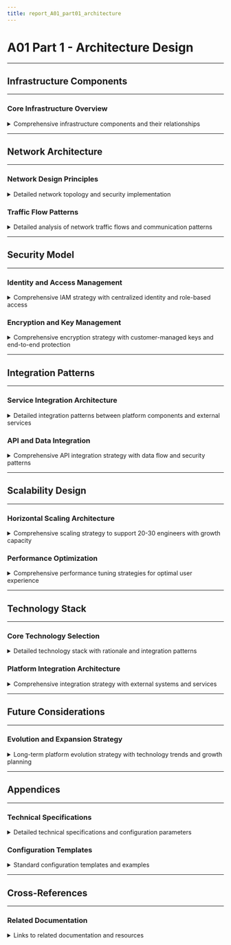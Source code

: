 ```yaml
---
title: report_A01_part01_architecture
---
```


# A01 Part 1 - Architecture Design

---
## Infrastructure Components
---

### Core Infrastructure Overview
<details>
<summary>Comprehensive infrastructure components and their relationships</summary>

---
- **VPC Design**: Single VPC with segmented subnets for security isolation
- **Compute Resources**: Bastion, FreeIPA, and auto-scaling workstation fleet
- **Storage Systems**: Filestore Enterprise for high-performance NFS
- **Security Framework**: Multi-layered security with IAP, CMEK, and firewall controls
- **Identity Management**: Centralized authentication with FreeIPA and Google integration

#### VPC Network Architecture
- **Primary VPC**: `data-platform` (10.0.0.0/16) in us-central1 region
  - **Management Subnet**: 10.0.1.0/24 for admin and identity services
  - **Services Subnet**: 10.0.2.0/24 for shared infrastructure services  
  - **Workstations Subnet**: 10.0.3.0/24 for user compute resources
- **Network Security**: Deny-by-default firewall with explicit allow rules
- **Internet Access**: Cloud NAT for outbound connectivity, no inbound public access
- **Private Google Access**: Enabled for all subnets to access GCP APIs

#### Compute Infrastructure Specifications
- **Bastion Host**: 
  - Machine Type: e2-micro (1 vCPU, 1GB RAM)
  - OS: Ubuntu 22.04 LTS with security hardening
  - Role: Secure gateway for all platform access
  - Features: IAP integration, SSH jump host, audit logging
- **FreeIPA Server**:
  - Machine Type: e2-standard-2 (2 vCPU, 8GB RAM)  
  - OS: Ubuntu 22.04 LTS with FreeIPA packages
  - Role: Centralized identity and authentication
  - Features: LDAP directory, Kerberos KDC, DNS integration
- **Workstation Fleet**:
  - Machine Type: e2-standard-4 (4 vCPU, 16GB RAM)
  - Auto-scaling: 0-10 instances based on demand
  - OS: Ubuntu 22.04 LTS with development tools
  - Features: FreeIPA domain join, NFS home directories, development environment

#### Storage Architecture Details
- **Filestore Enterprise**: 
  - Capacity: 4TB total (2TB home directories + 2TB shared storage)
  - Performance: 4000 IOPS, 400 MB/s throughput
  - Location: us-central1-a with cross-zone replication
  - Features: NFS v4.1, Kerberos security, snapshot backups
- **Boot Disks**:
  - Type: Balanced persistent disks (pd-balanced)
  - Size: 100GB for FreeIPA, 50GB for bastion, 100GB for workstations
  - Encryption: Customer-managed encryption keys (CMEK)
- **Persistent Storage**:
  - Home directories: Per-user NFS mounts with 50GB quotas
  - Shared storage: Team collaboration spaces with project-based access
  - Backup strategy: Daily snapshots with 30-day retention

---

#### Cross-References
- Main report: `report_A01.md`
- Deployment procedures: `report_A01_part02_deployment.md`
- Operations guide: `report_A01_part03_operations.md`
- Architecture diagrams: `report_A01_diagram.md`

---

</details>

---
## Network Architecture
---

### Network Design Principles
<details>
<summary>Detailed network topology and security implementation</summary>

---
- **Zero Trust Networking**: No implicit trust between network segments
- **Defense in Depth**: Multiple security layers with different controls
- **Least Privilege Access**: Minimal required connectivity between components
- **Network Segmentation**: Isolated subnets for different functional roles
- **Encrypted Communication**: TLS/Kerberos for all inter-service communication

#### VPC Network Configuration
- **Regional VPC**: Single VPC spanning us-central1 region for optimal performance
- **Subnet Strategy**: Three purpose-built subnets with specific security policies
- **IP Address Management**: RFC 1918 private addressing with CIDR planning
- **Route Management**: Custom routes for internal communication and internet access
- **DNS Configuration**: Cloud DNS private zones for internal name resolution

#### Subnet Design and Purpose
- **Management Subnet (10.0.1.0/24)**:
  - Purpose: Administrative and identity services
  - Components: Bastion host, FreeIPA server
  - Security: Strict firewall rules, IAP-only access
  - Traffic patterns: Inbound IAP connections, outbound API calls
  - Monitoring: Enhanced logging for all management activities
- **Services Subnet (10.0.2.0/24)**:
  - Purpose: Shared infrastructure services
  - Components: Filestore NFS endpoint
  - Security: Internal-only access, Kerberos authentication
  - Traffic patterns: NFS traffic from workstations, management access
  - Performance: Optimized for high-throughput storage operations
- **Workstations Subnet (10.0.3.0/24)**:
  - Purpose: User compute environments
  - Components: Auto-scaling workstation instances
  - Security: FreeIPA domain-joined, user-based access controls
  - Traffic patterns: SSH from bastion, NFS to services, internet via NAT
  - Scalability: Designed for 0-10 concurrent instances with room for growth

#### Firewall Rules and Network Security
- **Default Deny Policy**: All traffic blocked unless explicitly allowed
- **IAP SSH Access**: Port 22 from IAP IP ranges to bastion host only
- **Internal Communication**: All ports between internal subnets with logging
- **NFS Access**: Port 2049 from workstations to services subnet
- **Internet Access**: Outbound only via Cloud NAT, no inbound connections
- **Management Traffic**: LDAP (389,636) and Kerberos (88,464) between subnets
- **Health Checks**: Google health check IP ranges for load balancer probes
- **Monitoring Integration**: VPC Flow Logs enabled for security analysis

#### Cloud NAT and Internet Connectivity
- **Outbound Internet**: Cloud NAT gateway for package updates and external services
- **No Inbound Access**: Complete isolation from inbound internet traffic
- **NAT IP Management**: Static external IP addresses for consistent outbound identity
- **Bandwidth Allocation**: Sufficient bandwidth for concurrent user sessions
- **Logging and Monitoring**: NAT gateway logs for security and troubleshooting

#### Private Google Access Configuration
- **API Access**: Private connectivity to Google Cloud APIs without external IPs
- **Service Endpoints**: Access to Cloud Storage, Secret Manager, KMS, and other services
- **DNS Resolution**: Cloud DNS configuration for googleapis.com resolution
- **Security Benefits**: Eliminates need for external IP addresses on VMs
- **Performance Optimization**: Reduced latency for API calls and service access

---

#### Related Documentation
- Security model details: `report_A01_part01_architecture.md#security-model`
- Firewall configuration: `report_A01_part02_deployment.md#firewall-setup`
- Network monitoring: `report_A01_part03_operations.md#network-monitoring`

---

</details>

### Traffic Flow Patterns
<details>
<summary>Detailed analysis of network traffic flows and communication patterns</summary>

---
- **User Access Flows**: IAP → Bastion → Workstations with authentication at each step
- **Authentication Flows**: Workstations → FreeIPA for LDAP/Kerberos authentication
- **Storage Access Flows**: Workstations → Filestore for home directory and shared storage
- **Management Flows**: GitHub Actions → GCP APIs for infrastructure management
- **Monitoring Flows**: All components → Cloud Monitoring/Logging for observability

#### User Session Traffic Flow
1. **Initial Access**:
   - User authenticates to Google Workspace (OAuth2)
   - IAP validates authentication and establishes TCP tunnel
   - SSH connection routed to bastion host (10.0.1.10)
   - Bastion performs PAM authentication against FreeIPA
2. **Workstation Access**:
   - User SSH jumps from bastion to assigned workstation
   - Workstation validates user via SSSD against FreeIPA LDAP
   - Kerberos ticket granted for SSO across platform services
   - Home directory auto-mounted via NFS from Filestore
3. **Service Interaction**:
   - Development tools access shared storage via NFS
   - Git operations use SSH keys stored in home directory
   - Package installations via internet through Cloud NAT
   - API access to GCP services via Private Google Access

#### Authentication and Authorization Flows
- **Primary Authentication**: Google Workspace OAuth2 via IAP
- **Secondary Authentication**: FreeIPA LDAP/Kerberos for platform services
- **Service Authentication**: Kerberos tickets for NFS and other services
- **API Authentication**: Workload Identity Federation for CI/CD pipelines
- **Privilege Escalation**: Sudo access controlled by FreeIPA group membership

#### Data Flow Security
- **Encryption in Transit**: All network communication encrypted (TLS, SSH, Kerberos)
- **Network Isolation**: Traffic cannot cross subnet boundaries without explicit rules
- **Access Logging**: All network flows logged and monitored for security analysis
- **Intrusion Detection**: Anomaly detection on unusual traffic patterns
- **DLP Integration**: Data loss prevention controls on file transfers and API access

#### Performance Optimization
- **Traffic Shaping**: QoS policies to prioritize interactive traffic over bulk transfers
- **Caching Strategies**: Local package caches on workstations for faster updates
- **Bandwidth Management**: Per-user bandwidth limits to ensure fair resource sharing
- **Connection Pooling**: Persistent connections for frequently accessed services
- **Load Balancing**: Traffic distribution across multiple NFS endpoints when needed

---

</details>

---
## Security Model
---

### Identity and Access Management
<details>
<summary>Comprehensive IAM strategy with centralized identity and role-based access</summary>

---
- **Identity Provider Hierarchy**: Google Workspace → IAP → FreeIPA → Platform Services
- **Authentication Mechanisms**: OAuth2, LDAP, Kerberos, SSH keys, and API tokens
- **Authorization Model**: Role-based access control with group-based permissions
- **Privilege Management**: Just-in-time elevation with audit logging
- **Account Lifecycle**: Automated provisioning and deprovisioning workflows

#### Google Workspace Integration
- **Primary Identity Source**: Google Workspace as authoritative identity provider
- **Multi-Factor Authentication**: Hardware tokens, mobile push, and backup codes
- **Conditional Access**: Location-based, device-based, and risk-based policies
- **Group Management**: Google Groups for high-level organizational structure
- **Admin Oversight**: Super admin controls with separation of duties

#### IAP (Identity-Aware Proxy) Configuration
- **OAuth2 Integration**: Seamless integration with Google Workspace identity
- **Context-Aware Access**: Device certificates, IP location, and threat detection
- **TCP Forwarding**: Secure SSH access without VPN or public IP exposure
- **Access Policies**: Fine-grained policies based on user attributes and groups
- **Audit Logging**: Complete access logs with user identity and resource accessed

#### FreeIPA Directory Services
- **LDAP Directory**: Centralized user and group management for platform services
- **Kerberos KDC**: Single sign-on across all platform components
- **DNS Integration**: Service discovery and name resolution for internal services
- **Certificate Authority**: Internal PKI for service-to-service authentication
- **Policy Engine**: Host-based access controls and sudo policies

#### Role-Based Access Control Matrix
- **Platform Users**:
  - Engineers: Standard development access to workstations and shared storage
  - Senior Engineers: Additional access to production data and advanced tools
  - Team Leads: User management capabilities within their teams
  - Architects: Platform configuration and infrastructure access
- **Administrative Roles**:
  - Platform Admins: Full infrastructure management and user administration
  - Security Admins: Security policy management and incident response
  - Audit Users: Read-only access for compliance and security monitoring
- **Service Accounts**:
  - CI/CD Service: Infrastructure deployment and configuration management
  - Monitoring Service: Metrics collection and alerting
  - Backup Service: Data protection and disaster recovery operations

#### Group-Based Permission Model
- **Engineering Groups**:
  - `data-engineers`: Access to data processing tools and datasets
  - `ml-engineers`: Access to ML frameworks and GPU resources
  - `platform-engineers`: Infrastructure management capabilities
  - `security-engineers`: Security tools and sensitive data access
- **Administrative Groups**:
  - `platform-admins`: Full platform management access
  - `security-admins`: Security policy and incident management
  - `audit-users`: Read-only access for compliance monitoring
- **Project Groups**:
  - Dynamic project-based groups for temporary access to specific resources
  - Time-bounded membership with automatic expiration
  - Resource-specific permissions tied to project requirements

#### Privileged Access Management
- **Just-in-Time Access**: Temporary elevation for administrative tasks
- **Break-Glass Procedures**: Emergency access protocols with full audit trails
- **Separation of Duties**: Multiple approvals required for sensitive operations
- **Session Recording**: Administrative sessions recorded for security analysis
- **Access Reviews**: Regular certification of user access and permissions

---

</details>

### Encryption and Key Management
<details>
<summary>Comprehensive encryption strategy with customer-managed keys and end-to-end protection</summary>

---
- **Encryption at Rest**: Customer-managed encryption keys (CMEK) for all persistent data
- **Encryption in Transit**: TLS 1.3 for all network communication with perfect forward secrecy
- **Key Management**: Cloud KMS with hardware security modules (HSM) protection
- **Key Rotation**: Automated key rotation with configurable rotation periods
- **Key Access Control**: Strict IAM policies limiting key access to authorized services
List B - Optional Enhancement Tasks
Learning and Documentation Tasks (Additional Credit)
B01 - Vector Database Tutorial
Task Description
Comprehensive tutorial creation for vector database technology
Learning focus - suitable for self-study and team knowledge sharing
Content scope: Definitions, common tools, detailed tool analysisWriting style - simple, direct, plain language approach
Deliverable Requirements
Concept introduction - vector database definitions and use cases
Tool comparison - popular vector database options
Deep dive analysis - detailed examination of one selected tool
Implementation guidance - practical usage examples
Best practices - optimization and performance considerations
#### Customer-Managed Encryption Keys (CMEK)
- **Key Ring Structure**: Organized by environment and data classification
  - Production keys: Highest security tier with restricted access
  - Development keys: Separate key ring for non-production data
  - Backup keys: Dedicated keys for backup and archive operations
- **Key Protection Level**: HSM protection for production keys, software protection for development
- **Geographic Distribution**: Keys replicated across multiple regions for disaster recovery
- **Access Logging**: All key operations logged with user identity and operation details

#### Encryption Implementation
- **Persistent Disks**: All VM boot and data disks encrypted with CMEK
- **Filestore**: NFS storage encrypted at rest with customer-managed keys
- **Cloud Storage**: Backup and archive data encrypted with separate CMEK keys
- **Secret Manager**: Application secrets encrypted with dedicated keys
- **Database Encryption**: Any managed databases encrypted with CMEK keys

#### Transport Layer Security
- **TLS Configuration**: TLS 1.3 with strong cipher suites and HSTS headers
- **Certificate Management**: Automated certificate lifecycle with Let's Encrypt integration
- **Perfect Forward Secrecy**: Ephemeral key exchange to protect past communications
- **Certificate Pinning**: Internal services use certificate pinning for additional security
- **Protocol Restrictions**: Disable legacy protocols (SSLv3, TLS 1.0/1.1)

#### Kerberos Security Framework
- **Ticket Encryption**: AES-256 encryption for all Kerberos tickets and communications
- **Key Distribution**: Secure key distribution with regular key refresh cycles
- **Cross-Realm Authentication**: Secure authentication between different service realms
- **Service Principal Management**: Automated service principal creation and key rotation
- **Ticket Lifetime**: Configurable ticket lifetimes with automatic renewal

#### Key Rotation and Lifecycle Management
- **Automatic Rotation**: Scheduled key rotation every 90 days for production keys
- **Manual Rotation**: On-demand key rotation for security incidents or compliance
- **Key Versioning**: Multiple key versions maintained for data encrypted with previous keys
- **Graceful Migration**: Seamless migration to new keys without service interruption
- **Key Destruction**: Secure key destruction following data retention policies

#### Compliance and Audit
- **Audit Logging**: All cryptographic operations logged with detailed context
- **Compliance Frameworks**: SOC 2 Type II, ISO 27001, and industry-specific requirements
- **Key Escrow**: Secure key backup for regulatory and business continuity requirements
- **Access Controls**: Strict role-based access to encryption keys and operations
- **Regular Assessment**: Quarterly security assessments and penetration testing

---

</details>

---
## Integration Patterns
---

### Service Integration Architecture
<details>
<summary>Detailed integration patterns between platform components and external services</summary>

---
- **Internal Service Communication**: Kerberos-authenticated connections between platform components
- **External API Integration**: Secure API access via Private Google Access and service accounts
- **CI/CD Integration**: GitHub Actions with Workload Identity Federation for infrastructure management
- **Monitoring Integration**: Comprehensive observability with Cloud Monitoring and Logging
- **Backup Integration**: Automated backup workflows with Cloud Storage and lifecycle policies

#### FreeIPA Integration Patterns
- **LDAP Integration**: 
  - Workstations use SSSD for user authentication and group membership
  - Applications can query LDAP for user information and authorization
  - Group-based access controls integrated with application permissions
- **Kerberos Integration**:
  - Single sign-on across all platform services with ticket-based authentication
  - NFS mounts use Kerberos for secure file system access
  - Service-to-service authentication using service principals
- **DNS Integration**:
  - FreeIPA provides internal DNS resolution for platform services
  - Service discovery through DNS SRV records
  - Automatic registration of new services and instances

#### NFS Storage Integration
- **Automatic Mounting**: autofs configuration for on-demand home directory mounting
- **Permission Mapping**: LDAP user and group IDs mapped to NFS permissions
- **Quota Management**: Per-user storage quotas enforced at the filesystem level
- **Performance Optimization**: NFS client tuning for development workload patterns
- **Backup Integration**: Snapshot-based backups with Cloud Storage lifecycle policies

#### CI/CD Pipeline Integration
- **Workload Identity Federation**: 
  - GitHub Actions authenticate to GCP using OIDC tokens
  - No service account keys stored in GitHub repositories
  - Temporary credentials with limited scope and duration
- **Infrastructure as Code**:
  - Terraform manages all infrastructure resources with remote state
  - Ansible handles configuration management and service deployment
  - GitOps workflow with pull request reviews for all changes
- **Security Scanning**:
  - Infrastructure code scanned for security vulnerabilities
  - Configuration drift detection and automatic remediation
  - Compliance validation integrated into deployment pipeline

#### Monitoring and Observability Integration
- **Metrics Collection**:
  - Cloud Monitoring agents on all VMs for system metrics
  - Custom metrics from applications and services
  - Integration with Prometheus for additional metrics collection
- **Log Aggregation**:
  - Centralized logging with Cloud Logging
  - Structured logging with correlation IDs for request tracing
  - Log-based metrics and alerting for operational insights
- **Distributed Tracing**:
  - Request tracing across multiple services and components
  - Performance analysis and bottleneck identification
  - Error propagation tracking for debugging

#### External Service Integration
- **Package Management**:
  - APT repositories for operating system packages
  - PyPI and npm repositories for development dependencies
  - Private artifact repositories for internal packages
- **Source Code Management**:
  - GitHub integration for code repositories and CI/CD
  - SSH key management for Git access from workstations
  - Code review workflows integrated with platform access controls
- **Identity Provider Integration**:
  - Google Workspace for primary identity and OAuth2 authentication
  - SAML integration for enterprise identity providers
  - Multi-factor authentication enforcement and policy management

---

</details>

### API and Data Integration
<details>
<summary>Comprehensive API integration strategy with data flow and security patterns</summary>

---
- **API Gateway Pattern**: Centralized API access control and rate limiting
- **Service Mesh Architecture**: Secure service-to-service communication with mTLS
- **Data Pipeline Integration**: ETL workflows with proper authentication and authorization
- **Event-Driven Architecture**: Asynchronous communication patterns for scalable integrations
- **API Versioning Strategy**: Backward-compatible API evolution with deprecation policies

#### GCP API Integration
- **Private Google Access**: 
  - All GCP API calls routed through private IP addresses
  - No external IP addresses required on VM instances
  - Improved security and network performance
- **Service Account Management**:
  - Minimal privilege service accounts for specific API access
  - Workload Identity Federation for CI/CD pipeline authentication
  - Regular audit and rotation of service account keys
- **API Rate Limiting**:
  - Quota management to prevent resource exhaustion
  - Circuit breaker patterns for resilient API consumption
  - Retry policies with exponential backoff for transient failures

#### Data Access Patterns
- **Database Integration**:
  - Secure connections to managed database services
  - Connection pooling for efficient resource utilization
  - Read replicas for reporting and analytics workloads
- **Object Storage Integration**:
  - Cloud Storage buckets for data lake and archival storage
  - Lifecycle policies for automatic data tier migration
  - Access controls based on user groups and project membership
- **Data Streaming**:
  - Cloud Pub/Sub for real-time data streaming
  - Dead letter queues for error handling and retry logic
  - Message ordering and delivery guarantees for critical workflows

#### Security Integration Patterns
- **Authentication Propagation**:
  - User identity passed through all service calls
  - JWT tokens for stateless authentication between services
  - Token validation and refresh mechanisms
- **Authorization Enforcement**:
  - Fine-grained permissions at the API endpoint level
  - Resource-based access controls tied to data ownership
  - Audit logging for all data access operations
- **Encryption in Transit**:
  - TLS termination at API gateway with certificate management
  - End-to-end encryption for sensitive data transfers
  - Perfect forward secrecy for all encrypted communications

#### Event-Driven Integration
- **Event Publishing**:
  - Standardized event schemas for cross-service communication
  - Event sourcing patterns for audit trails and data replay
  - Message validation and schema evolution strategies
- **Event Consumption**:
  - Multiple subscribers for scalable event processing
  - Event filtering and routing based on content and metadata
  - Dead letter queues for failed event processing
- **Workflow Orchestration**:
  - Step functions for complex multi-service workflows
  - Compensation patterns for distributed transaction management
  - Timeout and retry policies for long-running operations

---

</details>

---
## Scalability Design
---

### Horizontal Scaling Architecture
<details>
<summary>Comprehensive scaling strategy to support 20-30 engineers with growth capacity</summary>

---
- **Auto-scaling Strategy**: Demand-based scaling with predictive capabilities
- **Load Distribution**: Intelligent load balancing across multiple availability zones
- **Resource Optimization**: Dynamic resource allocation based on usage patterns
- **Capacity Planning**: Proactive scaling decisions based on growth projections
- **Performance Monitoring**: Real-time performance metrics driving scaling decisions

#### Workstation Auto-scaling
- **Managed Instance Group Configuration**:
  - Minimum instances: 0 (cost optimization during off-hours)
  - Maximum instances: 10 (current capacity for 20-30 users)
  - Target CPU utilization: 60% (optimal performance balance)
  - Scale-out policy: Add instance when average CPU > 60% for 5 minutes
  - Scale-in policy: Remove instance when average CPU < 30% for 10 minutes
- **Instance Template Versioning**:
  - Blue-green deployment for instance template updates
  - Gradual rollout with health checks and rollback capabilities
  - Configuration management via Ansible for consistent environments
- **Zone Distribution**:
  - Instances distributed across us-central1-a, us-central1-b, us-central1-c
  - Automatic failover to healthy zones during outages
  - Zone affinity for users to maintain session state

#### FreeIPA High Availability
- **Current Configuration**: Single instance with backup and restore procedures
- **Scaling Strategy**: Multi-master replication for increased availability
  - Primary replica in us-central1-a for write operations
  - Read-only replica in us-central1-b for load distribution
  - Automatic failover with DNS-based service discovery
- **Performance Optimization**:
  - LDAP connection pooling for efficient resource utilization
  - Kerberos ticket caching to reduce authentication overhead
  - Database tuning for optimal query performance
- **Capacity Planning**:
  - Current capacity: 1000 authentications per minute
  - Target capacity: 5000 authentications per minute with replica
  - Monitor authentication latency and queue depth

#### Storage Scaling Strategy
- **Filestore Capacity Management**:
  - Current allocation: 4TB (2TB home + 2TB shared)
  - Growth projection: 8TB needed for 50 users (6-month horizon)
  - Automatic capacity expansion based on usage thresholds
  - Performance scaling: IOPS and throughput increase with capacity
- **Storage Tiering**:
  - Frequently accessed data on high-performance tier
  - Archive data moved to lower-cost storage tiers
  - Lifecycle policies for automatic data movement
- **Backup Scaling**:
  - Incremental backup strategy to minimize storage overhead
  - Cross-region replication for disaster recovery
  - Automated backup verification and restoration testing

#### Network Scaling Considerations
- **Bandwidth Management**:
  - Current aggregate bandwidth: 10 Gbps
  - Per-user allocation: 1 Gbps burst, 100 Mbps sustained
  - QoS policies to ensure fair resource distribution
- **NAT Gateway Scaling**:
  - Multiple NAT gateways for high availability
  - Automatic scaling based on connection count and bandwidth utilization
  - Regional distribution for optimal performance
- **VPC Expansion**:
  - Reserved IP ranges for future subnet expansion
  - Secondary IP ranges for container workloads if needed
  - Cross-region VPC peering for disaster recovery

#### Application-Level Scaling
- **Development Tool Optimization**:
  - Shared package caches to reduce download overhead
  - Container registry mirrors for faster image pulls
  - Distributed version control systems for large repositories
- **Resource Allocation**:
  - Dynamic CPU and memory allocation based on workload type
  - GPU resource scheduling for machine learning workloads
  - Disk I/O prioritization for compute-intensive tasks
- **Session Management**:
  - Session affinity to maintain user state on specific instances
  - Graceful session migration during maintenance windows
  - Session persistence across instance restarts

#### Growth Planning and Capacity Management
- **Short-term Growth (6 months)**:
  - Scale to 50 concurrent users with minimal infrastructure changes
  - Add FreeIPA replica and increase Filestore capacity
  - Monitor performance metrics and optimize resource allocation
- **Medium-term Growth (12 months)**:
  - Scale to 100 concurrent users with additional zones
  - Implement container-based workloads for better resource utilization
  - Add dedicated GPU instances for machine learning workloads
- **Long-term Growth (24 months)**:
  - Multi-region deployment for global user base
  - Hybrid cloud integration for burst capacity
  - Advanced automation and self-service capabilities

---

</details>

### Performance Optimization
<details>
<summary>Comprehensive performance tuning strategies for optimal user experience</summary>

---
- **System-Level Optimization**: Kernel tuning, filesystem optimization, and network stack tuning
- **Application-Level Optimization**: Development tool configuration and resource allocation
- **Storage Performance**: NFS client tuning and caching strategies
- **Network Performance**: TCP optimization and bandwidth management
- **Monitoring and Alerting**: Performance metrics and automated optimization

#### Operating System Optimization
- **Kernel Configuration**:
  - Increased file descriptor limits for development workloads
  - Memory management tuning for large datasets
  - CPU scheduling optimization for interactive workloads
  - I/O scheduler tuning for mixed read/write patterns
- **Filesystem Optimization**:
  - ext4 filesystem with optimal mount options
  - Increased inode cache for large directory structures
  - Journaling configuration for performance vs. durability balance
  - Tmpfs for temporary file operations
- **Memory Management**:
  - Swap configuration optimized for development workloads
  - Page cache tuning for file-intensive operations
  - Memory overcommit settings for efficient resource utilization
  - NUMA optimization for multi-core systems

#### NFS Performance Tuning
- **Client-Side Optimization**:
  - Increased read/write buffer sizes for better throughput
  - Attribute caching configuration for reduced metadata operations
  - Connection multiplexing for parallel data transfer
  - Local caching for frequently accessed files
- **Mount Options**:
  - NFSv4.1 with optimal read/write sizes
  - Asynchronous I/O for improved performance
  - Connection timeout and retry configuration
  - Kerberos security without performance impact
- **Caching Strategies**:
  - Local SSD cache for hot data
  - Distributed cache across workstations
  - Cache warming for predictable access patterns
  - Cache invalidation policies for data consistency

#### Network Performance Optimization
- **TCP Tuning**:
  - Increased TCP window sizes for high-bandwidth connections
  - TCP congestion control optimization for data center networks
  - Connection keepalive tuning for long-lived sessions
  - Nagle algorithm configuration for interactive traffic
- **Bandwidth Management**:
  - Traffic shaping for fair resource allocation
  - Priority queuing for interactive vs. bulk traffic
  - Bandwidth monitoring and alerting
  - Adaptive rate limiting based on network conditions
- **Connection Pooling**:
  - Persistent connections for frequently accessed services
  - Connection reuse across multiple requests
  - Load balancing for optimal connection distribution
  - Connection health monitoring and automatic failover

#### Development Environment Optimization
- **IDE and Editor Configuration**:
  - Optimized settings for large codebases
  - Plugin management for essential functionality only
  - Local indexing and caching for fast code navigation
  - Language server optimization for real-time analysis
- **Build System Optimization**:
  - Distributed build caching across workstations
  - Parallel compilation with optimal job counts
  - Incremental builds with dependency tracking
  - Artifact caching for dependency management
- **Version Control Optimization**:
  - Git configuration for large repositories
  - Shallow clones and sparse checkouts
  - Local Git caches and mirrors
  - LFS (Large File Storage) for binary assets

#### Resource Allocation Optimization
- **CPU Scheduling**:
  - Process priority tuning for interactive workloads
  - CPU affinity for memory-intensive tasks
  - Real-time scheduling for time-sensitive operations
  - Load balancing across CPU cores
- **Memory Allocation**:
  - Memory limits for resource-intensive applications
  - Shared memory optimization for collaboration tools
  - Memory compression for increased effective capacity
  - Memory deduplication for similar workloads
- **I/O Optimization**:
  - I/O priority settings for different workload types
  - Asynchronous I/O for non-blocking operations
  - I/O coalescing for reduced overhead
  - Direct I/O for large file operations

#### Monitoring and Continuous Optimization
- **Performance Metrics Collection**:
  - System-level metrics (CPU, memory, disk, network)
  - Application-level metrics (response time, throughput)
  - User experience metrics (login time, file access speed)
  - Resource utilization metrics (efficiency, waste)
- **Automated Performance Tuning**:
  - Machine learning-based optimization recommendations
  - Automatic scaling based on performance metrics
  - Configuration drift detection and correction
  - Performance regression detection and alerting
- **Benchmarking and Testing**:
  - Regular performance benchmarks for regression detection
  - Load testing for capacity planning
  - Stress testing for failure point identification
  - Performance comparison across different configurations

---

</details>

---
## Technology Stack
---

### Core Technology Selection
<details>
<summary>Detailed technology stack with rationale and integration patterns</summary>

---
- **Operating System**: Ubuntu 22.04 LTS for long-term support and security
- **Virtualization**: Google Compute Engine with custom machine types
- **Storage**: Filestore Enterprise for high-performance NFS
- **Identity Management**: FreeIPA for centralized LDAP and Kerberos
- **Infrastructure Management**: Terraform and Ansible for IaC and configuration

#### Operating System Rationale
- **Ubuntu 22.04 LTS Selection**:
  - Long-term support until 2032 with security updates
  - Excellent compatibility with development tools and frameworks
  - Strong community support and extensive documentation
  - Native systemd integration for service management
  - Regular security updates and CVE patching
- **Security Hardening**:
  - CIS (Center for Internet Security) benchmarks implementation
  - Minimal package installation with security-focused defaults
  - Automatic security updates with reboot coordination
  - File integrity monitoring and intrusion detection
  - Audit logging and compliance reporting

#### Infrastructure as Code Technology
- **Terraform Selection**:
  - Declarative infrastructure definition with state management
  - Multi-provider support for hybrid cloud scenarios
  - Strong module ecosystem for reusable components
  - Plan and apply workflow for change management
  - Remote state with locking for team collaboration
- **Ansible Integration**:
  - Agentless configuration management with SSH connectivity
  - Idempotent playbooks for consistent system state
  - Role-based organization for modular configuration
  - Dynamic inventory integration with GCP
  - Vault integration for secret management

#### Identity and Authentication Stack
- **FreeIPA Components**:
  - 389 Directory Server for LDAP user and group management
  - MIT Kerberos for single sign-on and ticket-based authentication
  - Dogtag Certificate System for internal PKI
  - ISC BIND for integrated DNS services
  - NTP daemon for time synchronization across services
- **Integration Protocols**:
  - LDAP v3 for directory access and user authentication
  - Kerberos v5 for single sign-on and service authentication
  - SAML 2.0 for federated authentication with external providers
  - OAuth 2.0 / OpenID Connect for modern application integration
  - SSH key management for secure remote access

#### Storage and Filesystem Technology
- **Filestore Enterprise Features**:
  - NFSv4.1 protocol with advanced features
  - High availability with automatic failover
  - Snapshot-based backup and point-in-time recovery
  - Performance scaling with capacity
  - Integration with Google Cloud IAM and audit logging
- **Client-Side Configuration**:
  - autofs for automatic mounting and unmounting
  - Kerberos security for encrypted NFS communication
  - Client-side caching for improved performance
  - Quota enforcement for storage management
  - Performance monitoring and alerting

#### Monitoring and Observability Stack
- **Cloud Operations Suite**:
  - Cloud Monitoring for metrics collection and alerting
  - Cloud Logging for centralized log aggregation
  - Cloud Trace for distributed request tracing
  - Cloud Profiler for application performance analysis
  - Error Reporting for automated error detection
- **Custom Monitoring Components**:
  - Prometheus exporters for detailed system metrics
  - Grafana dashboards for advanced visualization
  - AlertManager for sophisticated alerting workflows
  - Jaeger for distributed tracing in microservices
  - ELK stack for advanced log analysis if needed

#### Development Tools and Frameworks
- **Standard Development Environment**:
  - Docker and Docker Compose for containerized development
  - Git with LFS support for version control
  - Python 3.x with virtual environment management
  - Node.js and npm for JavaScript development
  - Java OpenJDK for JVM-based applications
- **IDE and Editor Options**:
  - Visual Studio Code Server for browser-based development
  - JupyterLab for data science and machine learning
  - Vim/Neovim for terminal-based editing
  - IntelliJ IDEA Community for Java development
  - Customizable per-user preferences and extensions

#### Security Technology Integration
- **Encryption Technologies**:
  - Google Cloud KMS for key management
  - Vault for application secret management
  - TLS 1.3 for transport layer security
  - GPG for email and file encryption
  - LUKS for disk encryption if needed
- **Security Monitoring**:
  - Google Cloud Security Command Center
  - OSSEC for host-based intrusion detection
  - Fail2ban for brute force protection
  - ModSecurity for web application firewall
  - Tripwire for file integrity monitoring

---

</details>

### Platform Integration Architecture
<details>
<summary>Comprehensive integration strategy with external systems and services</summary>

---
- **Cloud Provider Integration**: Native GCP service integration with multi-cloud considerations
- **CI/CD Integration**: GitHub Actions with Workload Identity Federation
- **Monitoring Integration**: Cloud Operations Suite with custom metrics and dashboards
- **Security Integration**: Security tools and compliance frameworks
- **Backup Integration**: Multi-tier backup strategy with cloud storage

#### Google Cloud Platform Integration
- **Core Service Dependencies**:
  - Compute Engine for virtual machine infrastructure
  - VPC for network isolation and security
  - Cloud IAM for access control and service accounts
  - Cloud KMS for encryption key management
  - Cloud Storage for backup and artifact storage
- **Advanced Service Integration**:
  - Cloud Monitoring for comprehensive observability
  - Cloud Logging for centralized log management
  - Cloud Security Center for security posture management
  - Cloud Asset Inventory for resource tracking
  - Cloud Billing for cost management and optimization
- **API Integration Patterns**:
  - REST APIs for service management and configuration
  - gRPC for high-performance service communication
  - Client libraries for programming language integration
  - Service discovery through Cloud DNS
  - Rate limiting and quota management

#### CI/CD Pipeline Integration
- **GitHub Integration**:
  - Repository hosting with branch protection rules
  - Pull request workflows with automated testing
  - GitHub Actions for CI/CD pipeline execution
  - GitHub Packages for artifact registry
  - GitHub Security for vulnerability scanning
- **Workload Identity Federation**:
  - OIDC-based authentication without service account keys
  - Fine-grained permissions for CI/CD operations
  - Temporary credential generation for pipeline execution
  - Audit logging for all pipeline activities
  - Integration with GitHub repository settings
- **Pipeline Automation**:
  - Terraform plan and apply automation
  - Ansible playbook execution for configuration
  - Security scanning and compliance validation
  - Automated testing and quality gates
  - Deployment approval workflows

#### External Service Integration
- **Package Management Integration**:
  - Ubuntu APT repositories for system packages
  - PyPI for Python package management
  - npm registry for Node.js packages
  - Docker Hub and Google Container Registry
  - Private artifact repositories for internal packages
- **Version Control Integration**:
  - Git protocol support for various hosting providers
  - SSH key management for repository access
  - Large file support with Git LFS
  - Code review integration with development workflows
  - Branch synchronization and mirroring
- **Communication and Collaboration**:
  - Slack integration for notifications and alerts
  - Email integration for system notifications
  - Calendar integration for maintenance windows
  - Documentation systems for knowledge management
  - Video conferencing for remote collaboration

#### Data Integration Patterns
- **Database Integration**:
  - PostgreSQL and MySQL client libraries
  - NoSQL database connectors (MongoDB, Redis)
  - Data warehouse integration (BigQuery, Snowflake)
  - ETL tool integration for data processing
  - Database migration and synchronization tools
- **API Integration Framework**:
  - RESTful API client libraries and frameworks
  - GraphQL integration for modern API consumption
  - Message queue integration (Pub/Sub, RabbitMQ)
  - Webhook handling for event-driven integrations
  - API gateway patterns for service composition
- **File and Object Storage**:
  - Multi-cloud storage integration (AWS S3, Azure Blob)
  - SFTP and FTP for legacy system integration
  - Content delivery network (CDN) integration
  - Data lake and data warehouse connectivity
  - Backup and archival storage systems

#### Compliance and Governance Integration
- **Regulatory Compliance**:
  - SOC 2 Type II audit framework integration
  - GDPR compliance tools and data protection
  - HIPAA compliance for healthcare data
  - PCI DSS for payment card data security
  - Industry-specific compliance frameworks
- **Governance Tools**:
  - Policy as code for automated compliance checking
  - Resource tagging and classification systems
  - Cost allocation and chargeback systems
  - Change management and approval workflows
  - Risk assessment and mitigation tracking

---

</details>

---
## Future Considerations
---

### Evolution and Expansion Strategy
<details>
<summary>Long-term platform evolution strategy with technology trends and growth planning</summary>

---
- **Technology Roadmap**: Planned technology upgrades and migration strategies
- **Capacity Growth**: Scaling strategies for 100+ engineers and multiple teams
- **Multi-Region Expansion**: Geographic distribution for global development teams
- **Hybrid Cloud Integration**: Integration with other cloud providers and on-premises systems
- **Automation Enhancement**: Advanced automation and self-service capabilities

#### Technology Evolution Roadmap
- **Container Integration (6-12 months)**:
  - Kubernetes cluster deployment for containerized workloads
  - Migration of development tools to container-based deployment
  - Integration with existing identity management and storage systems
  - Gradual migration from VM-based to container-based development environments
- **Serverless Computing Integration (12-18 months)**:
  - Cloud Functions for event-driven automation tasks
  - Cloud Run for containerized application deployment
  - Serverless data processing with Cloud Dataflow
  - Cost optimization through serverless computing adoption
- **Machine Learning Platform (18-24 months)**:
  - ML pipeline deployment with Vertex AI integration
  - GPU resource pools for machine learning workloads
  - AutoML capabilities for citizen data scientists
  - MLOps practices for model lifecycle management

#### Capacity and Scale Planning
- **Short-term Scaling (50 users)**:
  - Additional FreeIPA replicas for high availability
  - Filestore capacity expansion to 8TB
  - Network bandwidth upgrades for increased throughput
  - Additional workstation instance groups in multiple zones
- **Medium-term Scaling (100 users)**:
  - Multi-region deployment for geographic distribution
  - Advanced load balancing and traffic management
  - Dedicated GPU instances for specialized workloads
  - Enhanced monitoring and observability platforms
- **Long-term Scaling (500+ users)**:
  - Microservices architecture for platform components
  - Advanced automation and self-service capabilities
  - Integration with enterprise identity providers
  - Compliance and governance automation

#### Multi-Cloud and Hybrid Strategies
- **Hybrid Cloud Integration**:
  - VPN connectivity to on-premises data centers
  - Hybrid identity management with Active Directory
  - Data synchronization between cloud and on-premises storage
  - Workload migration strategies for legacy applications
- **Multi-Cloud Considerations**:
  - AWS and Azure integration for specific services
  - Cloud-agnostic tooling and deployment strategies
  - Cross-cloud disaster recovery and backup
  - Vendor lock-in mitigation through abstraction layers
- **Edge Computing Integration**:
  - Edge locations for reduced latency
  - IoT device integration and management
  - Edge-based data processing and analytics
  - Hybrid edge-cloud deployment patterns

#### Advanced Automation and AI Integration
- **Infrastructure Automation**:
  - Self-healing infrastructure with automated remediation
  - Predictive scaling based on machine learning models
  - Automated security patching and vulnerability management
  - Intelligent resource optimization and cost management
- **AI-Powered Operations**:
  - Anomaly detection for performance and security monitoring
  - Automated incident response and resolution
  - Natural language interfaces for platform management
  - Predictive maintenance and capacity planning
- **Developer Experience Enhancement**:
  - AI-powered code completion and review
  - Automated testing and quality assurance
  - Intelligent development environment provisioning
  - Self-service infrastructure provisioning

#### Emerging Technology Adoption
- **Cloud-Native Technologies**:
  - Service mesh adoption for microservices communication
  - GitOps practices for infrastructure and application deployment
  - Event-driven architecture with streaming platforms
  - API management and gateway solutions
- **Security Evolution**:
  - Zero-trust network architecture implementation
  - Behavioral analytics for threat detection
  - Automated security policy enforcement
  - Privacy-preserving technologies for sensitive data
- **Data Platform Evolution**:
  - Real-time analytics and streaming data processing
  - Data mesh architecture for decentralized data management
  - Advanced data governance and lineage tracking
  - Federated learning and privacy-preserving analytics

---

</details>

---
## Appendices
---

### Technical Specifications
<details>
<summary>Detailed technical specifications and configuration parameters</summary>

---
- **Hardware Specifications**: Detailed VM configurations and performance characteristics
- **Network Configuration**: Complete network topology with IP addressing and routing
- **Storage Configuration**: Filestore setup with performance and capacity details
- **Security Configuration**: Complete security policy and implementation details
- **Monitoring Configuration**: Comprehensive monitoring setup and alert definitions

#### Virtual Machine Specifications
- **Bastion Host Configuration**:
  - Machine Type: e2-micro (1 vCPU, 1 GB RAM)
  - Boot Disk: 50 GB pd-balanced with CMEK encryption
  - Network: Single NIC in management subnet
  - Operating System: Ubuntu 22.04 LTS
  - Security: SSH hardening, fail2ban, intrusion detection
- **FreeIPA Server Configuration**:
  - Machine Type: e2-standard-2 (2 vCPU, 8 GB RAM)
  - Boot Disk: 100 GB pd-balanced with CMEK encryption
  - Network: Single NIC in management subnet with static IP
  - Operating System: Ubuntu 22.04 LTS
  - Services: 389-ds, MIT Kerberos, BIND DNS, NTP
- **Workstation Configuration**:
  - Machine Type: e2-standard-4 (4 vCPU, 16 GB RAM)
  - Boot Disk: 100 GB pd-balanced with CMEK encryption
  - Network: Single NIC in workstations subnet
  - Operating System: Ubuntu 22.04 LTS
  - Software: Development tools, Docker, Git, IDEs

#### Detailed Network Configuration
- **VPC Configuration**:
  - Name: data-platform
  - Region: us-central1
  - IP Range: 10.0.0.0/16
  - Routing Mode: Regional
  - Flow Logs: Enabled for security monitoring
- **Subnet Specifications**:
  - Management: 10.0.1.0/24 (254 usable IPs)
  - Services: 10.0.2.0/24 (254 usable IPs)
  - Workstations: 10.0.3.0/24 (254 usable IPs)
  - Private Google Access: Enabled on all subnets
  - Flow Logs: Enabled with 5-minute intervals
- **Firewall Rule Details**:
  - allow-iap-ssh: TCP 22 from 35.235.240.0/20 to bastion
  - allow-internal: All protocols between internal subnets
  - allow-nfs: TCP 2049 from workstations to services
  - allow-ldap: TCP 389,636 between management and workstations
  - allow-kerberos: TCP/UDP 88,464 between management and workstations
  - deny-all: Default deny rule for all other traffic

#### Storage System Configuration
- **Filestore Instance Specifications**:
  - Name: data-shared
  - Tier: ENTERPRISE
  - Capacity: 4 TB (2 TB home + 2 TB shared)
  - Location: us-central1-a
  - Network: VPC data-platform, services subnet
  - Performance: 4000 IOPS, 400 MB/s throughput
- **NFS Export Configuration**:
  - /home: Home directories with user quotas
  - /shared: Shared project storage
  - Security: Kerberos authentication required
  - Access Control: LDAP-based user and group permissions
  - Backup: Daily snapshots with 30-day retention

#### Security Policy Configuration
- **IAM Policy Structure**:
  - Project-level roles for administrative access
  - Service account roles for application access
  - Custom roles for fine-grained permissions
  - Conditional IAM for context-based access
  - Regular access reviews and certification
- **Encryption Configuration**:
  - CMEK keys for all persistent storage
  - TLS 1.3 for all network communication
  - Kerberos encryption for NFS and LDAP
  - Key rotation every 90 days
  - Hardware security module (HSM) protection
- **Audit and Compliance**:
  - Cloud Audit Logs for all API operations
  - VPC Flow Logs for network monitoring
  - SSH session logging and recording
  - FreeIPA audit logs for identity operations
  - Compliance reporting and automated scanning

---

</details>

### Configuration Templates
<details>
<summary>Standard configuration templates and examples</summary>

---
- **Terraform Configuration**: Complete Terraform modules and examples
- **Ansible Playbooks**: Configuration management playbooks and roles
- **System Configuration**: Operating system and service configuration files
- **Monitoring Configuration**: Dashboard and alert configuration examples
- **Security Configuration**: Security policy and hardening configurations

#### Terraform Module Structure
```terraform
# terraform/modules/bastion/main.tf
resource "google_compute_instance" "bastion" {
  name         = var.name
  machine_type = var.machine_type
  zone         = var.zone

  boot_disk {
    initialize_params {
      image = data.google_compute_image.ubuntu.self_link
      size  = var.disk_size
      type  = "pd-balanced"
    }
    kms_key_self_link = var.kms_key_id
  }

  network_interface {
    subnetwork = var.subnetwork_id
    access_config {
      # Ephemeral external IP for initial setup only
    }
  }

  service_account {
    email  = var.service_account_email
    scopes = ["cloud-platform"]
  }

  metadata = {
    enable-oslogin = "TRUE"
    ssh-keys = var.ssh_keys
  }

  tags = concat(["bastion", "ssh-access"], var.additional_tags)

  labels = {
    environment = var.environment
    role        = "bastion"
    managed_by  = "terraform"
  }
}
```

#### Ansible Role Example
```yaml
# ansible/roles/freeipa-server/tasks/main.yml
---
- name: Install FreeIPA server packages
  apt:
    name:
      - freeipa-server
      - freeipa-server-dns
      - freeipa-server-trust-ad
    state: present
    update_cache: yes

- name: Configure FreeIPA server
  template:
    src: ipa-server-install.j2
    dest: /tmp/ipa-server-install.sh
    mode: '0755'
  notify: install freeipa server

- name: Configure firewall for FreeIPA
  ufw:
    rule: allow
    port: "{{ item }}"
    proto: tcp
  loop:
    - "53"    # DNS
    - "80"    # HTTP
    - "88"    # Kerberos
    - "389"   # LDAP
    - "443"   # HTTPS
    - "464"   # Kerberos Password
    - "636"   # LDAPS

- name: Start and enable FreeIPA services
  systemd:
    name: "{{ item }}"
    state: started
    enabled: yes
  loop:
    - dirsrv@{{ freeipa_realm | upper | replace('.', '-') }}
    - krb5kdc
    - kadmin
    - named
    - httpd
```

#### System Configuration Examples
```bash
# /etc/auto.master configuration for autofs
/home /etc/auto.home --timeout=60 --ghost

# /etc/auto.home configuration
* -fstype=nfs4,rw,sec=krb5 filestore.data-platform.internal:/home/&

# /etc/sssd/sssd.conf configuration
[sssd]
domains = corp.internal
config_file_version = 2
services = nss, pam, ssh

[domain/corp.internal]
id_provider = ipa
auth_provider = ipa
access_provider = ipa
ipa_domain = corp.internal
ipa_server = ipa.corp.internal
cache_credentials = True
krb5_store_password_if_offline = True
ldap_tls_cacert = /etc/ipa/ca.crt
```

#### Monitoring Dashboard Configuration
```json
{
  "displayName": "A01 Platform Overview",
  "mosaicLayout": {
    "tiles": [
      {
        "width": 6,
        "height": 4,
        "widget": {
          "title": "VM CPU Utilization",
          "xyChart": {
            "dataSets": [
              {
                "timeSeriesQuery": {
                  "timeSeriesFilter": {
                    "filter": "resource.type=\"gce_instance\"",
                    "aggregation": {
                      "alignmentPeriod": "60s",
                      "perSeriesAligner": "ALIGN_MEAN",
                      "crossSeriesReducer": "REDUCE_MEAN",
                      "groupByFields": ["resource.label.instance_name"]
                    }
                  }
                }
              }
            ]
          }
        }
      }
    ]
  }
}
```

---

</details>

---
## Cross-References
---

### Related Documentation
<details>
<summary>Links to related documentation and resources</summary>

---
- **Main A01 Report**: `report_A01.md` - Executive summary and overview
- **Deployment Guide**: `report_A01_part02_deployment.md` - Step-by-step deployment procedures
- **Operations Manual**: `report_A01_part03_operations.md` - Day-to-day operations and maintenance
- **Architecture Diagrams**: `report_A01_diagram.md` - Visual representations of the architecture
- **Prompt Engineering**: `../../prompt_logs/A01/report_A01_prompt.md` - GenAI usage documentation

#### External Resources
- **Google Cloud Documentation**: Cloud architecture best practices and service documentation
- **Terraform Registry**: Module documentation and examples
- **Ansible Galaxy**: Role documentation and community playbooks
- **FreeIPA Documentation**: Identity management configuration and troubleshooting
- **Ubuntu Documentation**: Operating system configuration and security hardening

#### Standards and Compliance
- **CIS Benchmarks**: Security hardening guidelines for Ubuntu and cloud services
- **NIST Cybersecurity Framework**: Risk management and security controls
- **SOC 2 Type II**: Audit framework for service organization controls
- **ISO 27001**: Information security management system standards
- **Cloud Security Alliance**: Cloud-specific security guidance and best practices

---

</details>
